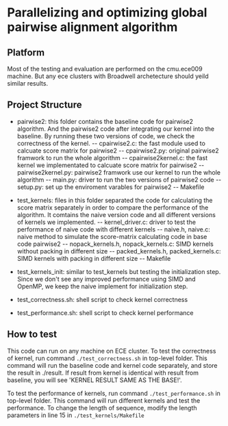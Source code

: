 # Parallelizing and optimizing global pairwise alignment algorithm

## Platform
Most of the testing and evaluation are performed on the cmu.ece009 machine. But any ece clusters with Broadwell archetecture should yeild similar results. 

## Project Structure
- pairwise2: this folder contains the baseline code for pairwise2 algorithm. And the pairwise2 code after integrating our kernel into the baseline. By running these two versions of code, we check the correctness of the kernel.
-- cpairwise2.c: the fast module used to calcuate score matrix for pairwise2 
-- cpairwise2.py: original pairwise2 framwork to run the whole algorithm
-- cpairwise2kernel.c: the fast kernel we implementated to calcuate score matrix for pairwise2 
-- pairwise2kernel.py: pairwise2 framwork use our kernel to run the whole algorithm
-- main.py: driver to run the two versions of pairwise2 code
-- setup.py: set up the enviroment varables for pairwise2 
-- Makefile

- test_kernels: files in this folder separated the code for calculating the score matrix separately in order to compare the performance of the algorithm. It comtains the naive version code and all different versions of kernels we implemented.
-- kernel_driver.c: driver to test the performance of naive code with different kernels
-- naive.h, naive.c: naive method to simulate the score-matrix calculating code in base code pairwise2
-- nopack_kernels.h, nopack_kernels.c: SIMD kernels without packing in different size
-- packed_kernels.h, packed_kernels.c: SIMD kernels with packing in different size
-- Makefile

- test_kernels_init: similar to test_kernels but testing the initialization step. Since we don't see any improved performance using SIMD and OpenMP, we keep the naive implement for initialization step. 

- test_correctness.sh: shell script to check kernel correctness
- test_performance.sh: shell script to check kernel performance

## How to test
This code can run on any machine on ECE cluster.
To test the correctness of kernel, run command `./test_correctness.sh` in top-level folder.
This command will run the baseline code and kernel code separately, and store the result in ./result. 
If result from kernel is identical with result from baseline, you will see 'KERNEL RESULT SAME AS THE BASE!'.

To test the performance of kernels, run command `./test_performance.sh` in top-level folder.
This command will run different kernels and test the performance.
To change the length of sequence, modify the length parameters in line 15 in `./test_kernels/Makefile`